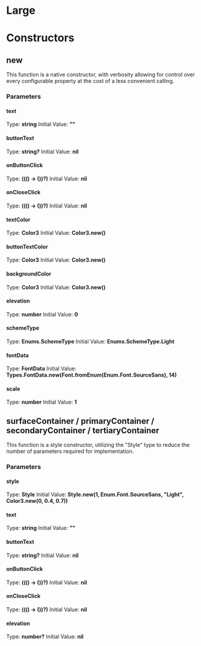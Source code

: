 # Large


# Constructors


## new
This function is a native constructor, with verbosity allowing for control over every configurable property at the cost of a less convenient calling.

### Parameters
#### text
Type: **string**
Initial Value: **""**

#### buttonText
Type: **string?**
Initial Value: **nil**

#### onButtonClick
Type: **((() -> ())?)**
Initial Value: **nil**

#### onCloseClick
Type: **((() -> ())?)**
Initial Value: **nil**

#### textColor
Type: **Color3**
Initial Value: **Color3.new()**

#### buttonTextColor
Type: **Color3**
Initial Value: **Color3.new()**

#### backgroundColor
Type: **Color3**
Initial Value: **Color3.new()**

#### elevation
Type: **number**
Initial Value: **0**

#### schemeType
Type: **Enums.SchemeType**
Initial Value: **Enums.SchemeType.Light**

#### fontData
Type: **FontData**
Initial Value: **Types.FontData.new(Font.fromEnum(Enum.Font.SourceSans), 14)**

#### scale
Type: **number**
Initial Value: **1**


## surfaceContainer / primaryContainer / secondaryContainer / tertiaryContainer
This function is a style constructor, utilizing the "Style" type to reduce the number of parameters required for implementation.

### Parameters
#### style
Type: **Style**
Initial Value: **Style.new(1, Enum.Font.SourceSans, "Light", Color3.new(0, 0.4, 0.7))**

#### text
Type: **string**
Initial Value: **""**

#### buttonText
Type: **string?**
Initial Value: **nil**

#### onButtonClick
Type: **((() -> ())?)**
Initial Value: **nil**

#### onCloseClick
Type: **((() -> ())?)**
Initial Value: **nil**

#### elevation
Type: **number?**
Initial Value: **nil**

